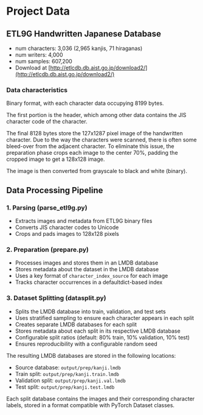 # Project Data

## ETL9G Handwritten Japanese Database

- num characters: 3,036 (2,965 kanjis, 71 hiraganas)
- num writers: 4,000
- num samples: 607,200
- Download at [http://etlcdb.db.aist.go.jp/download2/](http://etlcdb.db.aist.go.jp/download2/)

### Data characteristics

Binary format, with each character data occupying 8199 bytes.

The first portion is the header, which among other data contains the JIS character code of the character.

The final 8128 bytes store the 127x1287 pixel image of the handwritten character. Due to the way the characters were scanned, there is often some bleed-over from the adjacent character. To eliminate this issue, the preparation phase crops each image to the center 70%, padding the cropped image to get a 128x128 image.

The image is then converted from grayscale to black and white (binary).

## Data Processing Pipeline

### 1. Parsing (parse_etl9g.py)
- Extracts images and metadata from ETL9G binary files
- Converts JIS character codes to Unicode
- Crops and pads images to 128x128 pixels

### 2. Preparation (prepare.py)
- Processes images and stores them in an LMDB database
- Stores metadata about the dataset in the LMDB database
- Uses a key format of `character_index_source` for each image
- Tracks character occurrences in a defaultdict-based index

### 3. Dataset Splitting (datasplit.py)
- Splits the LMDB database into train, validation, and test sets
- Uses stratified sampling to ensure each character appears in each split
- Creates separate LMDB databases for each split
- Stores metadata about each split in its respective LMDB database
- Configurable split ratios (default: 80% train, 10% validation, 10% test)
- Ensures reproducibility with a configurable random seed

The resulting LMDB databases are stored in the following locations:
- Source database: `output/prep/kanji.lmdb`
- Train split: `output/prep/kanji.train.lmdb`
- Validation split: `output/prep/kanji.val.lmdb`
- Test split: `output/prep/kanji.test.lmdb`

Each split database contains the images and their corresponding character labels, stored in a format compatible with PyTorch Dataset classes.
